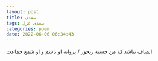```yaml
---
layout: post
title: سعدی
tags: سعدی غزل
categories: poem
date: 2022-06-06 06:34:43
---
```


انصاف نباشد که من خسته رنجور / پروانه او باشم و او شمع جماعت

